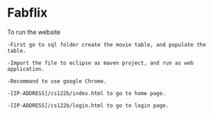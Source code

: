 # Fabflix

To run the website

	-First go to sql folder create the movie table, and populate the table.

	-Import the file to eclipse as maven project, and run as web application.
	
	-Recommand to use google Chrome.
	
	-[IP-ADDRESS]/cs122b/index.html to go to home page.
	
	-[IP-ADDRESS]/cs122b/login.html to go to login page.
	